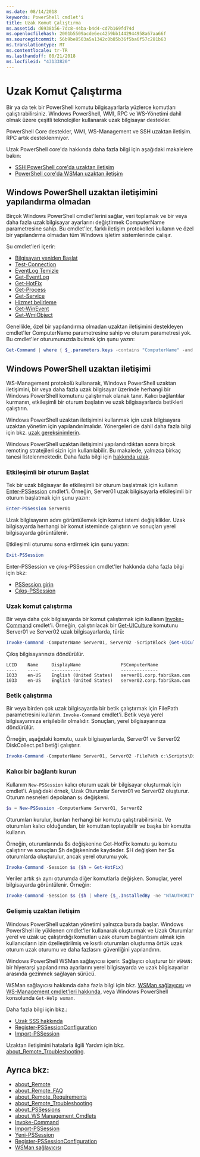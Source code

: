 ```yaml
---
ms.date: 08/14/2018
keywords: PowerShell cmdlet'i
title: Uzak Komut Çalıştırma
ms.assetid: d6938b56-7dc8-44ba-b4d4-cd7b169fd74d
ms.openlocfilehash: 2001b5509acde6ec4259bb1442944958a67aa66f
ms.sourcegitcommit: 56b9be8503a5a1342c0b85b36f5ba6f57c281b63
ms.translationtype: MT
ms.contentlocale: tr-TR
ms.lasthandoff: 08/21/2018
ms.locfileid: "43133820"
---
```

# <a name="running-remote-commands"></a>Uzak Komut Çalıştırma

Bir ya da tek bir PowerShell komutu bilgisayarlarla yüzlerce komutları çalıştırabilirsiniz. Windows PowerShell, WMI, RPC ve WS-Yönetimi dahil olmak üzere çeşitli teknolojiler kullanarak uzak bilgisayar destekler.

PowerShell Core destekler, WMI, WS-Management ve SSH uzaktan iletişim. RPC artık desteklenmiyor.

Uzak PowerShell core'da hakkında daha fazla bilgi için aşağıdaki makalelere bakın:

- [SSH PowerShell core'da uzaktan iletişim][ssh-remoting]
- [PowerShell core'da WSMan uzaktan iletişim][wsman-remoting]

## <a name="windows-powershell-remoting-without-configuration"></a>Windows PowerShell uzaktan iletişimini yapılandırma olmadan

Birçok Windows PowerShell cmdlet'lerini sağlar, veri toplamak ve bir veya daha fazla uzak bilgisayar ayarlarını değiştirmek ComputerName parametresine sahip. Bu cmdlet'ler, farklı iletişim protokolleri kullanın ve özel bir yapılandırma olmadan tüm Windows işletim sistemlerinde çalışır.

Şu cmdlet'leri içerir:

- [Bilgisayarı yeniden Başlat](/powershell/module/microsoft.powershell.management/restart-computer)
- [Test-Connection](/powershell/module/microsoft.powershell.management/test-connection)
- [EventLog Temizle](/powershell/module/microsoft.powershell.management/clear-eventlog)
- [Get-EventLog](/powershell/module/microsoft.powershell.management/get-eventlog)
- [Get-HotFix](/powershell/module/microsoft.powershell.management/get-hotfix)
- [Get-Process](/powershell/module/microsoft.powershell.management/get-process)
- [Get-Service](/powershell/module/microsoft.powershell.management/get-service)
- [Hizmet belirleme](/powershell/module/microsoft.powershell.management/set-service)
- [Get-WinEvent](/powershell/module/microsoft.powershell.diagnostics/get-winevent)
- [Get-WmiObject](/powershell/module/microsoft.powershell.management/get-wmiobject)

Genellikle, özel bir yapılandırma olmadan uzaktan iletişimini destekleyen cmdlet'ler ComputerName parametresine sahip ve oturum parametresi yok. Bu cmdlet'ler oturumunuzda bulmak için şunu yazın:

```powershell
Get-Command | where { $_.parameters.keys -contains "ComputerName" -and $_.parameters.keys -notcontains "Session"}
```

## <a name="windows-powershell-remoting"></a>Windows PowerShell uzaktan iletişimi

WS-Management protokolü kullanarak, Windows PowerShell uzaktan iletişimini, bir veya daha fazla uzak bilgisayar üzerinde herhangi bir Windows PowerShell komutunu çalıştırmak olanak tanır. Kalıcı bağlantılar kurmanın, etkileşimli bir oturum başlatın ve uzak bilgisayarlarda betikleri çalıştırın.

Windows PowerShell uzaktan iletişimini kullanmak için uzak bilgisayara uzaktan yönetim için yapılandırılmalıdır.
Yönergeleri de dahil daha fazla bilgi için bkz. [uzak gereksinimlerin](/powershell/module/microsoft.powershell.core/about/about_remote_requirements).

Windows PowerShell uzaktan iletişimini yapılandırdıktan sonra birçok remoting stratejileri sizin için kullanılabilir.
Bu makalede, yalnızca birkaç tanesi listelenmektedir. Daha fazla bilgi için [hakkında uzak](/powershell/module/microsoft.powershell.core/about/about_remote).

### <a name="start-an-interactive-session"></a>Etkileşimli bir oturum Başlat

Tek bir uzak bilgisayar ile etkileşimli bir oturum başlatmak için kullanın [Enter-PSSession](/powershell/module/microsoft.powershell.core/enter-pssession) cmdlet'i.
Örneğin, Server01 uzak bilgisayarla etkileşimli bir oturum başlatmak için şunu yazın:

```powershell
Enter-PSSession Server01
```

Uzak bilgisayarın adını görüntülemek için komut istemi değişiklikler. Uzak bilgisayarda herhangi bir komut isteminde çalıştırın ve sonuçları yerel bilgisayarda görüntülenir.

Etkileşimli oturumu sona erdirmek için şunu yazın:

```powershell
Exit-PSSession
```

Enter-PSSession ve çıkış-PSSession cmdlet'ler hakkında daha fazla bilgi için bkz:

- [PSSession girin](/powershell/module/microsoft.powershell.core/enter-pssession)
- [Çıkış-PSSession](/powershell/module/microsoft.powershell.core/exit-pssession)

### <a name="run-a-remote-command"></a>Uzak komut çalıştırma

Bir veya daha çok bilgisayarda bir komut çalıştırmak için kullanın [Invoke-Command](/powershell/module/microsoft.powershell.core/invoke-command) cmdlet'i. Örneğin, çalıştırılacak bir [Get-UICulture](/powershell/module/microsoft.powershell.utility/get-uiculture) komutunu Server01 ve Server02 uzak bilgisayarlarda, türü:

```powershell
Invoke-Command -ComputerName Server01, Server02 -ScriptBlock {Get-UICulture}
```

Çıkış bilgisayarınıza döndürülür.

```output
LCID    Name     DisplayName               PSComputerName
----    ----     -----------               --------------
1033    en-US    English (United States)   server01.corp.fabrikam.com
1033    en-US    English (United States)   server02.corp.fabrikam.com
```

### <a name="run-a-script"></a>Betik çalıştırma

Bir veya birden çok uzak bilgisayarda bir betik çalıştırmak için FilePath parametresini kullanın. `Invoke-Command` cmdlet'i. Betik veya yerel bilgisayarınıza erişilebilir olmalıdır. Sonuçları, yerel bilgisayarınıza döndürülür.

Örneğin, aşağıdaki komutu, uzak bilgisayarlarda, Server01 ve Server02 DiskCollect.ps1 betiği çalıştırır.

```powershell
Invoke-Command -ComputerName Server01, Server02 -FilePath c:\Scripts\DiskCollect.ps1
```

### <a name="establish-a-persistent-connection"></a>Kalıcı bir bağlantı kurun

Kullanım `New-PSSession` kalıcı oturum uzak bir bilgisayar oluşturmak için cmdlet'i. Aşağıdaki örnek, Uzak Oturumlar Server01 ve Server02 oluşturur. Oturum nesneleri depolanan `$s` değişkeni.

```powershell
$s = New-PSSession -ComputerName Server01, Server02
```

Oturumları kurulur, bunları herhangi bir komutu çalıştırabilirsiniz. Ve oturumları kalıcı olduğundan, bir komuttan toplayabilir ve başka bir komutta kullanın.

Örneğin, oturumlarında $s değişkenine Get-HotFix komutu şu komutu çalıştırır ve sonuçları $h değişkeninde kaydeder. $H değişken her $s oturumlarda oluşturulur, ancak yerel oturumu yok.

```powershell
Invoke-Command -Session $s {$h = Get-HotFix}
```

Veriler artık `$h` aynı oturumda diğer komutlarla değişken. Sonuçlar, yerel bilgisayarda görüntülenir. Örneğin:

```powershell
Invoke-Command -Session $s {$h | where {$_.InstalledBy -ne "NTAUTHORITY\SYSTEM"}}
```

### <a name="advanced-remoting"></a>Gelişmiş uzaktan iletişim

Windows PowerShell uzaktan yönetimi yalnızca burada başlar. Windows PowerShell ile yüklenen cmdlet'ler kullanarak oluşturmak ve Uzak Oturumlar yerel ve uzak uç çalıştırdığı komutları uzak oturum bağlantısını almak için kullanıcıların izin özelleştirilmiş ve kısıtlı oturumları oluşturma örtük uzak oturum uzak oturumu ve daha fazlasını güvenliğini yapılandırın.

Windows PowerShell WSMan sağlayıcısı içerir. Sağlayıcı oluşturur bir `WSMAN:` bir hiyerarşi yapılandırma ayarlarını yerel bilgisayarda ve uzak bilgisayarlar arasında gezinmek sağlayan sürücü.

WSMan sağlayıcısı hakkında daha fazla bilgi için bkz. [WSMan sağlayıcısı](https://technet.microsoft.com/library/dd819476.aspx) ve [WS-Management cmdlet'leri hakkında](/powershell/module/microsoft.powershell.core/about/about_ws-management_cmdlets), veya Windows PowerShell konsolunda `Get-Help wsman`.

Daha fazla bilgi için bkz.:

- [Uzak SSS hakkında](https://technet.microsoft.com/library/dd315359.aspx)
- [Register-PSSessionConfiguration](https://go.microsoft.com/fwlink/?LinkId=821508)
- [Import-PSSession](https://go.microsoft.com/fwlink/?LinkId=821821)

Uzaktan iletişimini hatalarla ilgili Yardım için bkz. [about_Remote_Troubleshooting](https://technet.microsoft.com/library/dd347642.aspx).

## <a name="see-also"></a>Ayrıca bkz:

- [about_Remote](https://technet.microsoft.com/library/9b4a5c87-9162-4adf-bdfe-fbc80b9b8970)
- [about_Remote_FAQ](https://technet.microsoft.com/library/e23702fd-9415-4a98-9975-390a4d3adc42)
- [about_Remote_Requirements](https://technet.microsoft.com/library/da213949-134c-4741-b307-81f4492ba1bd)
- [about_Remote_Troubleshooting](https://technet.microsoft.com/library/2f890148-8578-49ed-85ea-79a489dd6317)
- [about_PSSessions](https://technet.microsoft.com/library/7a9b4e0e-fa1b-47b0-92f6-6e2995d70acb)
- [about_WS Management_Cmdlets](https://technet.microsoft.com/library/6ed3370a-ea10-45a5-9493-696aeace27ed)
- [Invoke-Command](/powershell/module/microsoft.powershell.core/invoke-command)
- [Import-PSSession](https://go.microsoft.com/fwlink/?LinkId=821821)
- [Yeni-PSSession](https://go.microsoft.com/fwlink/?LinkId=821498)
- [Register-PSSessionConfiguration](https://go.microsoft.com/fwlink/?LinkId=821508)
- [WSMan sağlayıcısı](https://technet.microsoft.com/library/66fe1241-e08f-49ca-832f-a84c33ca8735)

[wsman-remoting]: WSMan-Remoting-in-PowerShell-Core.md
[ssh-remoting]: SSH-Remoting-in-PowerShell-Core.md
